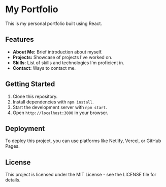 # My Portfolio

This is my personal portfolio built using React.

## Features

- **About Me:** Brief introduction about myself.
- **Projects:** Showcase of projects I've worked on.
- **Skills:** List of skills and technologies I'm proficient in.
- **Contact:** Ways to contact me.

## Getting Started

1. Clone this repository.
2. Install dependencies with `npm install`.
3. Start the development server with `npm start`.
4. Open `http://localhost:3000` in your browser.

## Deployment

To deploy this project, you can use platforms like Netlify, Vercel, or GitHub Pages.

## License

This project is licensed under the MIT License - see the LICENSE file for details.
